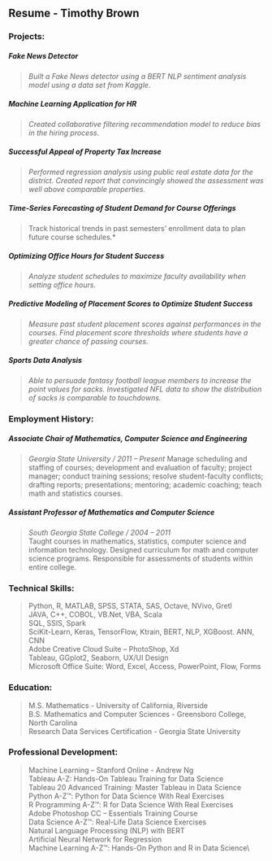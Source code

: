 ## Resume - Timothy Brown

### Projects:

#####  Fake News Detector
> *Built a Fake News detector using a BERT NLP sentiment analysis model using a data set from Kaggle.*

##### Machine Learning Application for HR
> *Created collaborative filtering recommendation model to reduce bias in the hiring process.*
    
##### Successful Appeal of Property Tax Increase
> *Performed regression analysis using public real estate data for the district.  Created report that convincingly showed the assessment was well above comparable properties.*  

##### Time-Series Forecasting of Student Demand for Course Offerings
> Track historical trends in past semesters’ enrollment data to plan future course schedules.*

##### Optimizing Office Hours for Student Success
> *Analyze student schedules to maximize faculty availability when setting office hours.*

##### Predictive Modeling of Placement Scores to Optimize Student Success
> *Measure past student placement scores against performances in the courses.  Find placement score thresholds where students have a greater chance of passing courses.*

##### Sports Data Analysis
> *Able to persuade fantasy football league members to increase the point values for sacks.  Investigated NFL data to show the distribution of sacks is comparable to touchdowns.*

### Employment History:
##### Associate Chair of Mathematics, Computer Science and Engineering
> *Georgia State University /  2011 – Present*
> Manage scheduling and staffing of courses; development and evaluation of faculty; project manager; conduct training sessions; resolve student-faculty conflicts; drafting reports; presentations; mentoring; academic coaching; teach math and statistics courses.

##### Assistant Professor of Mathematics and Computer Science	
> *South Georgia State College /  2004 – 2011*\
> Taught courses in mathematics, statistics, computer science and information technology.  Designed curriculum for math and computer science programs.  Responsible for assessments of students within entire college.

### Technical Skills:
> Python, R, MATLAB, SPSS, STATA, SAS, Octave, NVivo, Gretl\
> JAVA, C++, COBOL, VB.Net, VBA, Scala\
> SQL, SSIS, Spark\
> SciKit-Learn, Keras, TensorFlow, Ktrain, BERT, NLP, XGBoost. ANN, CNN\
> Adobe Creative Cloud Suite – PhotoShop, Xd\
> Tableau, GGplot2, Seaborn, UX/UI Design\
> Microsoft Office Suite: Word, Excel, Access, PowerPoint, Flow, Forms

### Education:
> M.S. Mathematics - University of California, Riverside\
> B.S. Mathematics and Computer Sciences - Greensboro College, North Carolina\
> Research Data Services Certification - Georgia State University

### Professional Development:

> Machine Learning – Stanford Online - Andrew Ng\
> Tableau A-Z: Hands-On Tableau Training for Data Science\
> Tableau 20 Advanced Training: Master Tableau in Data Science\
> Python A-Z™: Python for Data Science With Real Exercises\
> R Programming A-Z™: R for Data Science With Real Exercises\
> Adobe Photoshop CC – Essentials Training Course\
> Data Science A-Z™: Real-Life Data Science Exercises\
> Natural Language Processing (NLP) with BERT\
> Artificial Neural Network for Regression\
> Machine Learning A-Z™: Hands-On Python and R in Data Science\


